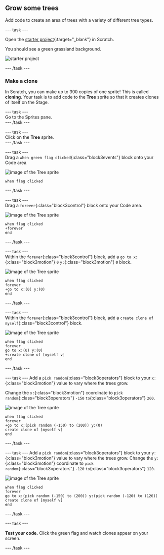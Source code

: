## Grow some trees

Add code to create an area of trees with a variety of different tree types.

--- task ---

Open the [starter project](http://rpf.io/tree-life-simulator-on){:target="_blank"} in Scratch.

You should see a green grassland background.

![starter project](images/starter_project.png)

--- /task ---

### Make a clone
In Scratch, you can make up to 300 copies of one sprite! This is called **cloning**. Your task is to add code to the **Tree** sprite so that it creates clones of itself on the Stage.

--- task ---  
Go to the Sprites pane.  
--- /task ---  

--- task ---  
Click on the **Tree** sprite.  
--- /task ---  

--- task ---  
Drag a `when green flag clicked`{:class="block3events"} block onto your Code area.  

![image of the Tree sprite](images/tree-sprite.png)
```blocks3
when flag clicked
```  

--- /task ---  

--- task ---  
Drag a `forever`{:class="block3control"} block onto your Code area.  

![image of the Tree sprite](images/tree-sprite.png)
```blocks3
when flag clicked
+forever
end
```  

--- /task ---  

--- task ---  
Within the `forever`{:class="block3control"} block, add a `go to x:`{:class="block3motion"} `0` `y:`{:class="block3motion"} `0` block.  

![image of the Tree sprite](images/tree-sprite.png)
```blocks3
when flag clicked
forever
+go to x:(0) y:(0)
end
```  

--- /task ---  

--- task ---  
Within the `forever`{:class="block3control"} block, add a `create clone of myself`{:class="block3control"} block.  

![image of the Tree sprite](images/tree-sprite.png)
```blocks3
when flag clicked
forever
go to x:(0) y:(0)
+create clone of [myself v]
end
```  

--- /task ---  

--- task ---
Add a `pick random`{:class="block3operators"} block to your `x:`{:class="block3motion"} value to vary where the trees grow. 

Change the `x:`{:class="block3motion"} coordinate to `pick random`{:class="block3operators"} `-150` `to`{:class="block3operators"} `200`.

![image of the Tree sprite](images/tree-sprite.png)
```blocks3
when flag clicked
forever
+go to x:(pick random (-150) to (200)) y:(0)
create clone of [myself v]
end
```
--- /task ---

--- task ---
Add a `pick random`{:class="block3operators"} block to your `y:`{:class="block3motion"} value to vary where the trees grow.
Change the `y:`{:class="block3motion"} coordinate to `pick random`{:class="block3operators"} `-120` `to`{:class="block3operators"} `120`.

![image of the Tree sprite](images/tree-sprite.png)
```blocks3
when flag clicked
forever
go to x:(pick random (-150) to (200)) y:(pick random (-120) to (120))
create clone of [myself v]
end
```
--- /task ---

--- task ---

**Test your code.** Click the green flag and watch clones appear on your screen.

--- /task ---

